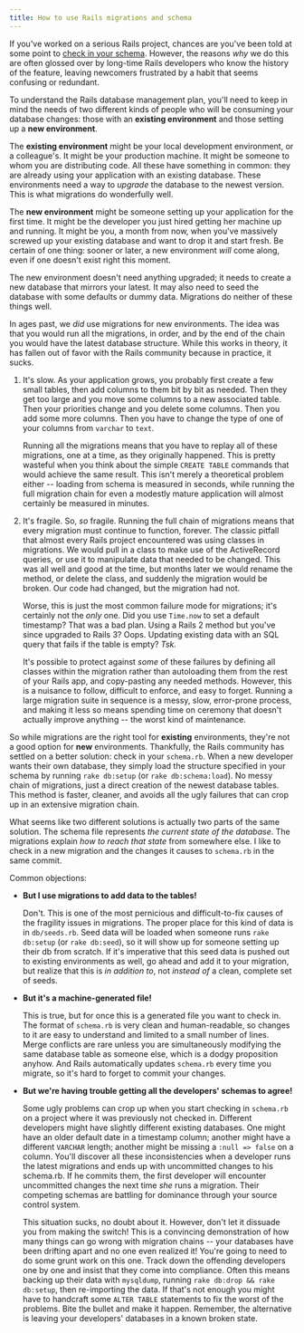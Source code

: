 ```yaml
---
title: How to use Rails migrations and schema
---
```


If you've worked on a serious Rails project, chances are you've been told at some point to [check in your schema](http://webcache.googleusercontent.com/search?q=cache:pOhqkWFMkx8J:www.saturnflyer.com/blog/jim/2010/09/14/always-check-in-schema-rb/+&cd=1&hl=en&ct=clnk&gl=us&client=firefox-a). However, the reasons *why* we do this are often glossed over by long-time Rails developers who know the history of the feature, leaving newcomers frustrated by a habit that seems confusing or redundant.

To understand the Rails database management plan, you'll need to keep in mind the needs of two different kinds of people who will be consuming your database changes: those with an **existing environment** and those setting up a **new environment**.

The **existing environment** might be your local development environment, or a colleague's. It might be your production machine. It might be someone to whom you are distributing code. All these have something in common: they are already using your application with an existing database. These environments need a way to *upgrade* the database to the newest version. This is what migrations do wonderfully well.

The **new environment** might be someone setting up your application for the first time. It might be the developer you just hired getting her machine up and running. It might be you, a month from now, when you've massively screwed up your existing database and want to drop it and start fresh. Be certain of one thing: sooner or later, a new environment *will* come along, even if one doesn't exist right this moment.

The new environment doesn't need anything upgraded; it needs to create a new database that mirrors your latest. It may also need to seed the database with some defaults or dummy data. Migrations do neither of these things well.

In ages past, we *did* use migrations for new environments. The idea was that you would run all the migrations, in order, and by the end of the chain you would have the latest database structure. While this works in theory, it has fallen out of favor with the Rails community because in practice, it sucks.

 1. It's slow. As your application grows, you probably first create a few small tables, then add columns to them bit by bit as needed. Then they get too large and you move some columns to a new associated table. Then your priorities change and you delete some columns. Then you add some more columns. Then you have to change the type of one of your columns from `varchar` to `text`.

    Running all the migrations means that you have to replay all of these migrations, one at a time, as they originally happened. This is pretty wasteful when you think about the simple `CREATE TABLE` commands that would achieve the same result. This isn't merely a theoretical problem either -- loading from schema is measured in seconds, while running the full migration chain for even a modestly mature application will almost certainly be measured in minutes.

 2. It's fragile. So, *so* fragile. Running the full chain of migrations means that every migration must continue to function, forever. The classic pitfall that almost every Rails project encountered was using classes in migrations. We would pull in a class to make use of the ActiveRecord queries, or use it to manipulate data that needed to be changed. This was all well and good at the time, but months later we would rename the method, or delete the class, and suddenly the migration would be broken. Our code had changed, but the migration had not.

    Worse, this is just the most common failure mode for migrations; it's certainly not the *only* one. Did you use `Time.now` to set a default timestamp? That was a bad plan. Using a Rails 2 method but you've since upgraded to Rails 3? Oops. Updating existing data with an SQL query that fails if the table is empty? *Tsk.*

    It's possible to protect against *some* of these failures by defining all classes within the migration rather than autoloading them from the rest of your Rails app, and copy-pasting any needed methods. However, this is a nuisance to follow, difficult to enforce, and easy to forget. Running a large migration suite in sequence is a messy, slow, error-prone process, and making it less so means spending time on ceremony that doesn't actually improve anything -- the worst kind of maintenance.

So while migrations are the right tool for **existing** environments, they're not a good option for **new** environments. Thankfully, the Rails community has settled on a better solution: check in your `schema.rb`. When a new developer wants their own database, they simply load the structure specified in your schema by running `rake db:setup` (or `rake db:schema:load`). No messy chain of migrations, just a direct creation of the newest database tables. This method is faster, cleaner, and avoids all the ugly failures that can crop up in an extensive migration chain.

What seems like two different solutions is actually two parts of the same solution. The schema file represents *the current state of the database*. The migrations explain *how to reach that state* from somewhere else. I like to check in a new migration and the changes it causes to `schema.rb` in the same commit.

Common objections:

 * **But I use migrations to add data to the tables!**

    Don't. This is one of the most pernicious and difficult-to-fix causes of the fragility issues in migrations. The proper place for this kind of data is in `db/seeds.rb`. Seed data will be loaded when someone runs `rake db:setup` (or `rake db:seed`), so it will show up for someone setting up their db from scratch. If it's imperative that this seed data is pushed out to existing environments as well, go ahead and add it to your migration, but realize that this is *in addition to*, not *instead of* a clean, complete set of seeds.

 * **But it's a machine-generated file!**

    This is true, but for once this is a generated file you want to check in. The format of `schema.rb` is very clean and human-readable, so changes to it are easy to understand and limited to a small number of lines. Merge conflicts are rare unless you are simultaneously modifying the same database table as someone else, which is a dodgy proposition anyhow. And Rails automatically updates `schema.rb` every time you migrate, so it's hard to forget to commit your changes.

 * **But we're having trouble getting all the developers' schemas to agree!**

    Some ugly problems can crop up when you start checking in `schema.rb` on a project where it was previously not checked in. Different developers might have slightly different existing databases. One might have an older default date in a timestamp column; another might have a different `VARCHAR` length; another might be missing a `:null => false` on a column. You'll discover all these inconsistencies when a developer runs the latest migrations and ends up with uncommitted changes to his schema.rb. If he commits them, the first developer will encounter uncommitted changes the next time *she* runs a migration. Their competing schemas are battling for dominance through your source control system.

    This situation sucks, no doubt about it. However, don't let it dissuade you from making the switch! This is a convincing demonstration of how many things can go wrong with migration chains -- your databases have been drifting apart and no one even realized it! You're going to need to do some grunt work on this one. Track down the offending developers one by one and insist that they come into compliance. Often this means backing up their data with `mysqldump`, running `rake db:drop && rake db:setup`, then re-importing the data. If that's not enough you might have to handcraft some `ALTER TABLE` statements to fix the worst of the problems. Bite the bullet and make it happen. Remember, the alternative is leaving your developers' databases in a known broken state.
